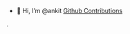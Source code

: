 - 👋 Hi, I’m @ankit
[ Github Contributions](https://ghchart.rshah.org/ankit1350)





<!---
ankit1350/ankit1350 is a ✨ special ✨ repository because its `README.md` (this file) appears on your GitHub profile.
You can click the Preview link to take a look at your changes.
--->.
